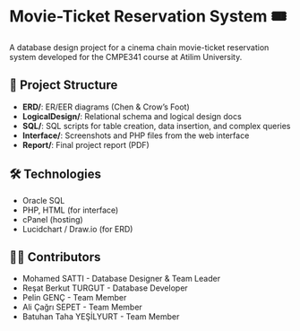 # Movie-Ticket Reservation System 🎟️

A database design project for a cinema chain movie-ticket reservation system developed for the CMPE341 course at Atilim University.

## 📁 Project Structure
- **ERD/**: ER/EER diagrams (Chen & Crow’s Foot)
- **LogicalDesign/**: Relational schema and logical design docs
- **SQL/**: SQL scripts for table creation, data insertion, and complex queries
- **Interface/**: Screenshots and PHP files from the web interface
- **Report/**: Final project report (PDF)

## 🛠️ Technologies
- Oracle SQL
- PHP, HTML (for interface)
- cPanel (hosting)
- Lucidchart / Draw.io (for ERD)

## 👨‍💻 Contributors
- Mohamed SATTI - Database Designer & Team Leader
- Reşat Berkut TURGUT - Database Developer
- Pelin GENÇ - Team Member
- Ali Çağrı SEPET - Team Member
- Batuhan Taha YEŞİLYURT - Team Member
